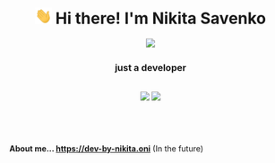 <div align="center">
    <div>
    	<h1>
      <!--  <div id="badges">
              <a href="your-linkedin-URL">
                <img src="https://img.shields.io/badge/LinkedIn-blue?style=for-the-badge&logo=linkedin&logoColor=white" alt="LinkedIn Badge"/>
              </a>
              <a href="your-youtube-URL">
                <img src="https://img.shields.io/badge/YouTube-red?style=for-the-badge&logo=youtube&logoColor=white" alt="Youtube Badge"/>
              </a>
              <a href="your-twitter-URL">
                <img src="https://img.shields.io/badge/Twitter-blue?style=for-the-badge&logo=twitter&logoColor=white" alt="Twitter Badge"/>
              </a>
            </div> -->
            <img src="./assets/hi.gif" width="30px"> Hi there! I'm Nikita Savenko
        </h1>
        <img height="18" src="https://komarev.com/ghpvc/?username=Nikitosiki&label=Views&color=2081c1&style=flat-square" />
        <h3>
          just a developer
        </h3>
    </div>
    <div>
        <br/>
        <div>
            <img height="200" src="https://github-profile-summary-cards.vercel.app/api/cards/stats?username=Nikitosiki&theme=buefy"/>
            <img height="200" src="https://github-readme-stats.vercel.app/api/top-langs/?username=Nikitosiki&layout=compact"/>
        </div>
 <!--  <br/>
       <img src="https://github-profile-summary-cards.vercel.app/api/cards/profile-details?username=Nikitosiki&theme=buefy"/> -->
    </div>
</div>
<div align="left">
    <br/>
    <br/>
    <h1></h1>
    <strong>About me... <a href="https://dev-by-nikita.oni">https://dev-by-nikita.oni</a></strong>  (In the future)
</div>
</div>
